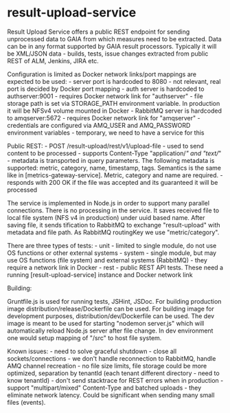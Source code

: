 # result-upload-service

Result Upload Service offers a public REST endpoint for sending unprocessed data to GAIA from which measures need to be extracted. Data can be in any format supported by GAIA result processors. Typically it will be XML/JSON data - builds, tests, issue changes extracted from public REST of ALM, Jenkins, JIRA etc.

Configuration is limited as Docker network links/port mappings are expected to be used:
    - server port is hardcoded to 8080 - not relevant, real port is decided by Docker port mapping
    - auth server is hardcoded to authserver:9001 - requires Docker network link for "authserver"
    - file storage path is set via STORAGE_PATH environment variable. In production it will be NFSv4 volume mounted in Docker
    - RabbitMQ server is hardcoded to amqserver:5672 -  requires Docker network link for "amqserver"
        - credentials are configured via AMQ_USER and AMQ_PASSWORD environment variables - temporary, we need to have a service for this

Public REST:
    - POST /result-upload/rest/v1/upload-file - used to send content to be processed
        - supports Content-Type "application/*" and "text/*"
        - metadata is transported in query parameters. The following metadata is supported: metric, category, name, timestamp, tags. Semantics is the same like in [metrics-gateway-service]. Metric, category and name are required.
        - responds with 200 OK if the file was accepted and its guaranteed it will be processed

The service is implemented in Node.js in order to support many parallel connections. There is no processing in the service. It saves received file to local file system (NFS v4 in production) under uuid based name. After saving file, it sends tification to RabbitMQ to exchange "result-upload" with metadata and file path. As RabbitMQ routingKey we use "metric/category".

There are three types of tests:
    - unit - limited to single module, do not use OS functions or other external systems
    - system - single module, but may use OS functions (file system) and external systems (RabbitMQ) - they require a network link in Docker
    - rest - public REST API tests. These need a running [result-upload-service] instance and Docker network link

Building:

Gruntfile.js is used for running tests, JSHint, JSDoc. For building production image distribution/release/Dockerfile can be used. For building image for development purposes, distribution/dev/Dockerfile can be used. The dev image is meant to be used for starting "nodemon server.js" which will automatically reload Node.js server after file change. In dev environment one would setup mapping of "/src" to host file system.

Known issues:
    - need to solve graceful shutdown - close all sockets/connections
    - we don't handle reconnection to RabbitMQ, handle AMQ channel recreation
    - no file size limits, file storage could be more optimized, separation by tenantId (each tenant different directory - need to know tenantId)
    - don't send stacktrace for REST errors when in production
    - support "multipart/mixed" Content-Type and batched uploads - they eliminate network latency. Could be significant when sending many small files (events).
